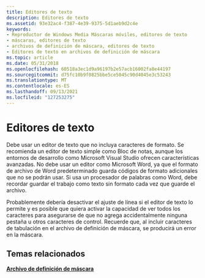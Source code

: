 ```yaml
---
title: Editores de texto
description: Editores de texto
ms.assetid: 93e32ac4-f387-4e39-9375-5d1aeb9d2c4e
keywords:
- Reproductor de Windows Media Máscaras móviles, editores de texto
- máscaras, editores de texto
- archivos de definición de máscara, editores de texto
- Editores de texto en archivos de definición de máscara
ms.topic: article
ms.date: 05/31/2018
ms.openlocfilehash: 60518a3ec1d9a96197b2e57acb16002fa8e44197
ms.sourcegitcommit: d75fc10b9f0825bbe5ce5045c90d4045e3c53243
ms.translationtype: MT
ms.contentlocale: es-ES
ms.lasthandoff: 09/13/2021
ms.locfileid: "127253275"
---
```

# <a name="text-editors"></a>Editores de texto

Debe usar un editor de texto que no incluya caracteres de formato. Se recomienda un editor de texto simple como Bloc de notas, aunque los entornos de desarrollo como Microsoft Visual Studio ofrecen características avanzadas. No debe usar un editor como Microsoft Word, ya que el formato de archivo de Word predeterminado guarda códigos de formato adicionales que no se podrán usar. Si usa un procesador de palabras como Word, debe recordar guardar el trabajo como texto sin formato cada vez que guarde el archivo.

Probablemente debería desactivar el ajuste de línea si el editor de texto lo permite y es posible que quiera activar la capacidad de ver todos los caracteres para asegurarse de que no agrega accidentalmente ninguna pestaña u otros caracteres de control. Recuerde que, al incluir caracteres de tabulación en el archivo de definición de máscara, se producirá un error en la máscara.

## <a name="related-topics"></a>Temas relacionados

<dl> <dt>

[**Archivo de definición de máscara**](skin-definition-file-mobile.md)
</dt> </dl>

 

 





